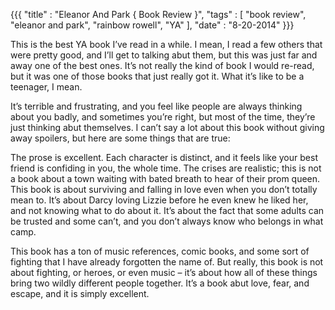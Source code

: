 {{{
    "title"    : "Eleanor And Park { Book Review }",
    "tags"     : [ "book review", "eleanor and park", "rainbow rowell", "YA" ],
    "date"     : "8-20-2014"
}}}

This is the best YA book I’ve read in a while. I mean, I read a few others that were pretty good, and I’ll get to talking abut them, but this was just far and away one of the best ones. It’s not really the kind of book I would re-read, but it was one of those books that just really got it. What it’s like to be a teenager, I mean.

It’s terrible and frustrating, and you feel like people are always thinking about you badly, and sometimes you’re right, but most of the time, they’re just thinking abut themselves. I can’t say a lot about this book without giving away spoilers, but here are some things that are true:

The prose is excellent. Each character is distinct, and it feels like your best friend is confiding in you, the whole time. The crises are realistic; this is not a book about a town waiting with bated breath to hear of their prom queen. This book is about surviving and falling in love even when you don’t totally mean to. It’s about Darcy loving Lizzie before he even knew he liked her, and not knowing what to do about it. It’s about the fact that some adults can be trusted and some can’t, and you don’t always know who belongs in what camp.

This book has a ton of music references, comic books, and some sort of fighting that I have already forgotten the name of. But really, this book is not about fighting, or heroes, or even music – it’s about how all of these things bring two wildly different people together. It’s a book abut love, fear, and escape, and it is simply excellent.